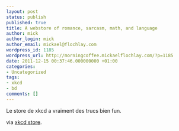 ```yaml
---
layout: post
status: publish
published: true
title: A webstore of romance, sarcasm, math, and language
author: mick
author_login: mick
author_email: mickael@flochlay.com
wordpress_id: 1185
wordpress_url: http://morningcoffee.mickaelflochlay.com/?p=1185
date: 2011-12-15 00:37:46.000000000 +01:00
categories:
- Uncategorized
tags:
- xkcd
- bd
comments: []
---
```

Le store de xkcd a vraiment des trucs bien fun.

via <a href="http://store.xkcd.com/">xkcd store</a>.
